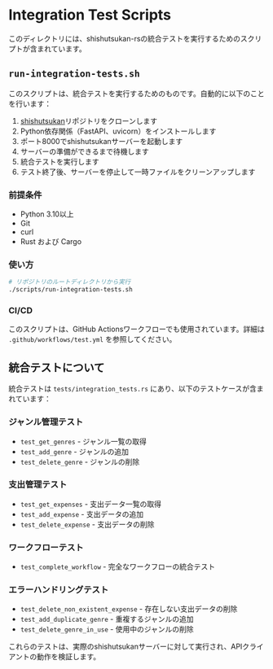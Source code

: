 # Integration Test Scripts

このディレクトリには、shishutsukan-rsの統合テストを実行するためのスクリプトが含まれています。

## `run-integration-tests.sh`

このスクリプトは、統合テストを実行するためのものです。自動的に以下のことを行います：

1. [shishutsukan](https://github.com/sfujibijutsukan/shishutsukan)リポジトリをクローンします
2. Python依存関係（FastAPI、uvicorn）をインストールします
3. ポート8000でshishutsukanサーバーを起動します
4. サーバーの準備ができるまで待機します
5. 統合テストを実行します
6. テスト終了後、サーバーを停止して一時ファイルをクリーンアップします

### 前提条件

- Python 3.10以上
- Git
- curl
- Rust および Cargo

### 使い方

```bash
# リポジトリのルートディレクトリから実行
./scripts/run-integration-tests.sh
```

### CI/CD

このスクリプトは、GitHub Actionsワークフローでも使用されています。詳細は `.github/workflows/test.yml` を参照してください。

## 統合テストについて

統合テストは `tests/integration_tests.rs` にあり、以下のテストケースが含まれています：

### ジャンル管理テスト
- `test_get_genres` - ジャンル一覧の取得
- `test_add_genre` - ジャンルの追加
- `test_delete_genre` - ジャンルの削除

### 支出管理テスト
- `test_get_expenses` - 支出データ一覧の取得
- `test_add_expense` - 支出データの追加
- `test_delete_expense` - 支出データの削除

### ワークフローテスト
- `test_complete_workflow` - 完全なワークフローの統合テスト

### エラーハンドリングテスト
- `test_delete_non_existent_expense` - 存在しない支出データの削除
- `test_add_duplicate_genre` - 重複するジャンルの追加
- `test_delete_genre_in_use` - 使用中のジャンルの削除

これらのテストは、実際のshishutsukanサーバーに対して実行され、APIクライアントの動作を検証します。
